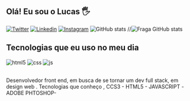 ## Olá! Eu sou o Lucas 🖐️

[![Twitter](https://img.shields.io/badge/Twitter-1DA1F2?style=for-the-badge&logo=twitter&logoColor=white)](https://instagram.com/sujeitoprogramador)
[![Linkedin](	https://img.shields.io/badge/LinkedIn-0077B5?style=for-the-badge&logo=linkedin&logoColor=white)](https://www.linkedin.com/in/lucas-henrique-9a731b254/)
[![Instagram](https://img.shields.io/badge/Instagram-E4405F?style=for-the-badge&logo=instagram&logoColor=white)](https://www.instagram.com/dev0touma_/?hl=en)
![ GitHub stats](https://github-readme-stats.vercel.app/api?username=anuraghazra&theme=dark&show_icons=true)
//![Fraga GitHub stats](https://github-readme-stats.vercel.app/api?username=touma0dev&show_icons=true&theme=dracula&count_private=true)

## Tecnologias que eu uso no meu dia

<div style="display: inline_block">
  <img align="center" alt="html5" src="https://img.shields.io/badge/HTML5-E34F26?style=for-the-badge&logo=html5&logoColor=white" />
  <img align="center" alt="css" src="https://img.shields.io/badge/CSS3-1572B6?style=for-the-badge&logo=css3&logoColor=white" />
  <img align="center" alt="js" src="https://img.shields.io/badge/JavaScript-F7DF1E?style=for-the-badge&logo=javascript&logoColor=black" />
</div><br/>

Desenvolvedor front end, em busca de se tornar um dev full stack, em design web .
  Tecnologias que conheço , CCS3 - HTML5 - JAVASCRIPT -ADOBE PHTOSHOP-

